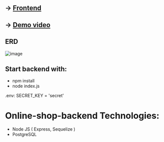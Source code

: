 ## -> [Frontend](https://github.com/hhadzic3/online-shop-frontend)
## -> [Demo video](https://www.youtube.com/watch?v=rxPSM95rJ_Q&list=PLGhcOhF_qFzAl5bU-QSWHUmZRnbf1Rw7q)

## ERD
![image](https://user-images.githubusercontent.com/48292553/124112914-185c7380-da6b-11eb-8712-1c07d5d4f8a9.png)

## Start backend with:
- npm install
- node index.js

.env:
SECRET_KEY = 'secret'

# Online-shop-backend Technologies:
- Node JS ( Express, Sequelize ) 
- PostgreSQL
